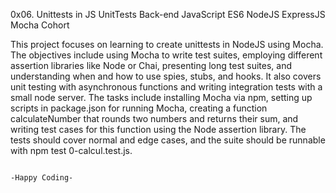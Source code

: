0x06. Unittests in JS UnitTests Back-end JavaScript ES6 NodeJS ExpressJS Mocha Cohort

This project focuses on learning to create unittests in NodeJS using Mocha. The objectives include using Mocha to write test suites, employing different assertion libraries like Node or Chai, presenting long test suites, and understanding when and how to use spies, stubs, and hooks. It also covers unit testing with asynchronous functions and writing integration tests with a small node server. The tasks include installing Mocha via npm, setting up scripts in package.json for running Mocha, creating a function calculateNumber that rounds two numbers and returns their sum, and writing test cases for this function using the Node assertion library. The tests should cover normal and edge cases, and the suite should be runnable with npm test 0-calcul.test.js.

                                                                                  -Happy Coding-
